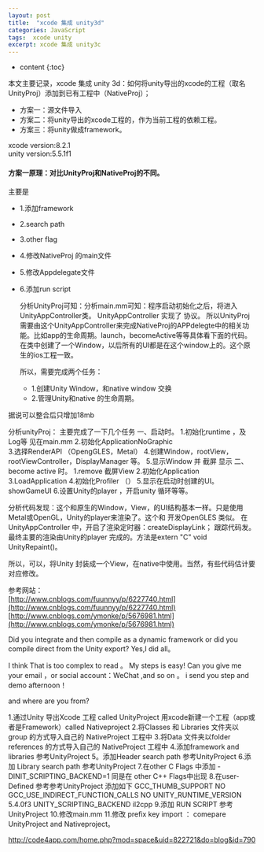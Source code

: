 ```yaml
---
layout: post
title:  "xcode 集成 unity3d"
categories: JavaScript
tags:  xcode unity
excerpt: xcode 集成 unity3c
---
```


* content
{:toc}

本文主要记录，xcode 集成 unity 3d：如何将unity导出的xcode的工程（取名UnityProj）添加到已有工程中（NativeProj）；  
* 方案一：源文件导入  
* 方案二：将unity导出的xcode工程的，作为当前工程的依赖工程。
* 方案三：将unity做成framework。


xcode version:8.2.1  
unity version:5.5.1f1
  
#### 方案一原理：对比UnityProj和NativeProj的不同。
主要是 
* 1.添加framework
* 2.search path
* 3.other flag
* 4.修改NativeProj 的main文件
* 5.修改Appdelegate文件
* 6.添加run script
  
  分析UnityProj可知：分析main.mm可知：程序启动初始化之后，将进入UnityAppController类。
  UnityAppController 实现了 <UIApplicationDelegate>协议。
  所以UnityProj需要由这个UnityAppController来完成NativeProj的APPdelegte中的相关功能。比如app的生命周期。launch，becomeActive等等具体看下面的代码。
  在类中创建了一个Window，以后所有的UI都是在这个window上的。这个原生的ios工程一致。


  所以，需要完成两个任务：
  * 1.创建Unity Window，和native window 交换
  * 2.管理Unity和native 的生命周期。

  
据说可以整合后只增加18mb

分析unityProj：
主要完成了一下几个任务
一、启动时。
1.初始化runtime ，及Log等   见在main.mm 
2.初始化ApplicationNoGraphic  
3.选择RenderAPI （OpengGLES，Metal）
4.创建Window，rootView，rootViewController，DisplayManager 等。
5.显示Window 并 截屏 显示
二、become active 时。
1.remove 截屏View
2.初始化Application
3.LoadApplication
4.初始化Profiler （）
5.显示在启动时创建的UI。showGameUI
6.设置Unity的player ，开启unity 循环等等。


分析代码发现：这个和原生的Window，View，的UI结构基本一样。只是使用Metal或OpenGL，Unity的player来渲染了。这个和 开发OpenGLES 类似。
在 UnityAppController 中，开启了渲染定时器：createDisplayLink； 跟踪代码发。最终主要的渲染由Unity的player 完成的。方法是extern "C" void UnityRepaint()。


所以，可以，将Unity 封装成一个View，在native中使用。当然，有些代码估计要对应修改。







参考网站：  
[http://www.cnblogs.com/fuunnyy/p/6227740.html](http://www.cnblogs.com/fuunnyy/p/6227740.html)  
[http://www.cnblogs.com/ymonke/p/5676981.html](http://www.cnblogs.com/ymonke/p/5676981.html)


Did you integrate and then compile as a dynamic framework or did you compile direct from the Unity export?
Yes,I did all。

I think That is  too complex to  read 。 My steps is easy!    Can you give me your email ，or social account：WeChat ,and so  on 。 i send you step and demo afternoon！ 

and where are you from? 



1.通过Unity 导出Xcode 工程 called UnityProject    用xcode新建一个工程（app或者是Framework）called Nativeproject
2.将Classes 和 Libraries 文件夹以 group 的方式导入自己的 NativeProject 工程中
3.将Data 文件夹以folder references 的方式导入自己的 NativeProject 工程中
4.添加framework and libraries  参考UnityProject
5。添加Header search path  参考UnityProject
6.添加 Library search path 参考UnityProject
7.在other C Flags 中添加 -DINIT_SCRIPTING_BACKEND=1 同是在 other C++ Flags中出现
8.在user-Defined  参考参考UnityProject
 添加如下 GCC_THUMB_SUPPORT NO
GCC_USE_INDIRECT_FUNCTION_CALLS NO
UNITY_RUNTIME_VERSION 5.4.0f3
UNITY_SCRIPTING_BACKEND il2cpp
9.添加 RUN SCRIPT  参考UnityProject
10.修改main.mm
11.修改  prefix
key import ： comepare  UnityProject and Nativeproject。
 
http://code4app.com/home.php?mod=space&uid=822721&do=blog&id=790
